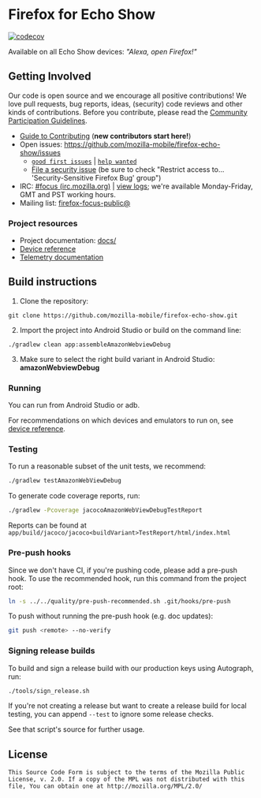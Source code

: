 # Firefox for Echo Show
[![codecov](https://codecov.io/gh/mozilla-mobile/firefox-echo-show/branch/master/graph/badge.svg)](https://codecov.io/gh/mozilla-mobile/firefox-echo-show)

Available on all Echo Show devices: *"Alexa, open Firefox!"*

## Getting Involved
Our code is open source and we encourage all positive contributions! We love pull
requests, bug reports, ideas, (security) code reviews and other kinds of contributions.
Before you contribute, please read the [Community Participation
Guidelines](https://www.mozilla.org/en-US/about/governance/policies/participation/).

* [Guide to Contributing][contribute] (**new contributors start here!**)
* Open issues: https://github.com/mozilla-mobile/firefox-echo-show/issues
  * [`good first issues`][good first] | [`help wanted`][help]
  * [File a security issue][sec issue] (be sure to check "Restrict access to... 'Security-Sensitive Firefox Bug' group")
* IRC: [#focus (irc.mozilla.org)](https://wiki.mozilla.org/IRC) | [view logs](https://mozilla.logbot.info/focus/);
we're available Monday-Friday, GMT and PST working hours.
* Mailing list:
[firefox-focus-public@](https://mail.mozilla.org/listinfo/firefox-focus-public)

### Project resources
* Project documentation: [docs/](https://github.com/mozilla-mobile/firefox-echo-show/tree/master/docs)
* [Device reference]
* [Telemetry documentation](docs/telemetry.md)

## Build instructions
1. Clone the repository:
```shell
git clone https://github.com/mozilla-mobile/firefox-echo-show.git
```

2. Import the project into Android Studio or build on the command line:

  ```shell
  ./gradlew clean app:assembleAmazonWebviewDebug
  ```
3. Make sure to select the right build variant in Android Studio: **amazonWebviewDebug**

### Running
You can run from Android Studio or adb.

For recommendations on which devices and emulators to run on, see [device reference].

### Testing
To run a reasonable subset of the unit tests, we recommend:
```sh
./gradlew testAmazonWebViewDebug
```
To generate code coverage reports, run:
```sh
./gradlew -Pcoverage jacocoAmazonWebViewDebugTestReport
```
Reports can be found at
`app/build/jacoco/jacoco<buildVariant>TestReport/html/index.html`

### Pre-push hooks
Since we don't have CI, if you're pushing code, please add a pre-push hook. To use the
recommended hook, run this command from the project root:
```sh
ln -s ../../quality/pre-push-recommended.sh .git/hooks/pre-push
```

To push without running the pre-push hook (e.g. doc updates):
```sh
git push <remote> --no-verify
```

### Signing release builds
To build and sign a release build with our production keys using Autograph, run:
```sh
./tools/sign_release.sh
```

If you're not creating a release but want to create a release build for
local testing, you can append `--test` to ignore some release checks.

See that script's source for further usage.

## License

    This Source Code Form is subject to the terms of the Mozilla Public
    License, v. 2.0. If a copy of the MPL was not distributed with this
    file, You can obtain one at http://mozilla.org/MPL/2.0/

[device reference]: docs/device_reference.md
[contribute]: https://github.com/mozilla-mobile/shared-docs/blob/master/android/CONTRIBUTING.md
[good first]: https://github.com/mozilla-mobile/firefox-echo-show/labels/good%20first%20issue
[help]: https://github.com/mozilla-mobile/firefox-echo-show/labels/help%20wanted
[sec issue]: https://bugzilla.mozilla.org/enter_bug.cgi?assigned_to=nobody%40mozilla.org&bug_ignored=0&bug_severity=normal&bug_status=NEW&cf_fx_iteration=---&cf_fx_points=---&component=Security%3A%20General&contenttypemethod=list&contenttypeselection=text%2Fplain&defined_groups=1&flag_type-4=X&flag_type-607=X&flag_type-791=X&flag_type-800=X&flag_type-803=X&flag_type-936=X&form_name=enter_bug&groups=mobile-core-security&maketemplate=Remember%20values%20as%20bookmarkable%20template&op_sys=Unspecified&priority=--&product=Firefox%20for%20Echo%20Show&rep_platform=Unspecified&target_milestone=---&version=unspecified
